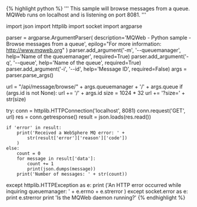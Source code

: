 {% highlight python %}
'''
 This sample will browse messages from a queue.
 MQWeb runs on localhost and is listening on port 8081.
'''

import json
import httplib
import socket
import argparse

parser = argparse.ArgumentParser(
	description='MQWeb - Python sample - Browse messages from a queue',
	epilog="For more information: http://www.mqweb.org"
)
parser.add_argument('-m', '--queuemanager', help='Name of the queuemanager', required=True)
parser.add_argument('-q', '--queue', help='Name of the queue', required=True)
parser.add_argument('-i', '--id', help='Message ID', required=False)
args = parser.parse_args()

url = "/api/message/browse/" + args.queuemanager + '/' + args.queue
if (args.id is not None):
    url += '/' + args.id
size = 1024 * 32
url += '?size=' + str(size)

try:
	conn = httplib.HTTPConnection('localhost', 8081)
	conn.request('GET', url)
	res = conn.getresponse()
	result = json.loads(res.read())

	if 'error' in result:
		print('Received a WebSphere MQ error: ' +
			str(result['error']['reason']['code'])
		)
	else:
		count = 0
		for message in result['data']:
			count += 1
			print(json.dumps(message))
		print('Number of messages: ' + str(count))
except httplib.HTTPException as e:
	print ('An HTTP error occurred while inquiring queuemanager: ' +
		e.errno + e.strerror
	)
except socket.error as e:
	print e.strerror
	print 'Is the MQWeb daemon running?'
{% endhighlight %}
